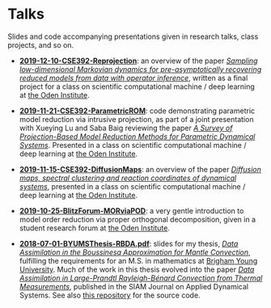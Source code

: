 # Talks

Slides and code accompanying presentations given in research talks, class projects, and so on.

- [**2019-12-10-CSE392-Reprojection**](/talks/2019-12-10-CSE392-Reprojection.pdf): an overview of the paper [_Sampling low-dimensional Markovian dynamics for pre-asymptotically recovering reduced models from data with operator inference_](https://arxiv.org/abs/1908.11233), written as a final project for a class on scientific computational machine / deep learning at [the Oden Institute](https://www.oden.utexas.edu/).

- [**2019-11-21-CSE392-ParametricROM**](/talks/2019-11-21-CSE392-ParametricROM.ipynb): code demonstrating parametric model reduction via intrusive projection, as part of a joint presentation with Xueying Lu and Saba Baig reviewing the paper [_A Survey of Projection-Based Model Reduction Methods for Parametric Dynamical Systems_](https://epubs.siam.org/doi/abs/10.1137/130932715). Presented in a class on scientific computational machine / deep learning at [the Oden Institute](https://www.oden.utexas.edu/).

- [**2019-11-15-CSE392-DiffusionMaps**](/talks/2019-11-15-CSE392-DiffusionMaps.pdf): an overview of the paper [_Diffusion maps, spectral clustering and reaction coordinates of dynamical systems_](https://www.sciencedirect.com/science/article/pii/S1063520306000534), presented in a class on scientific computational machine / deep learning at [the Oden Institute](https://www.oden.utexas.edu/).

- [**2019-10-25-BlitzForum-MORviaPOD**](/talks/2019-10-25-BlitzForum-MORviaPOD.pdf): a very gentle introduction to model order reduction via proper orthogonal decomposition, given in a student research forum at [the Oden Institute](https://www.oden.utexas.edu/).

- [**2018-07-01-BYUMSThesis-RBDA.pdf**](/talks/2018-07-01-BYUMSThesis-RBDA.pdf): slides for my thesis, [_Data Assimilation in the Boussinesq Approximation for Mantle Convection_](https://scholarsarchive.byu.edu/etd/6951/), fulfilling the requirements for an M.S. in mathematics at [Brigham Young University](https://www.byu.edu/). Much of the work in this thesis evolved into the paper [_Data Assimilation in Large-Prandtl Rayleigh-Bénard Convection from Thermal Measurements_](https://epubs.siam.org/doi/abs/10.1137/19M1248327), published in the SIAM Journal on Applied Dynamical Systems. See also [this repository](https://github.com/shanemcq18/DAiLPRBCfTM-Paper) for the source code.
